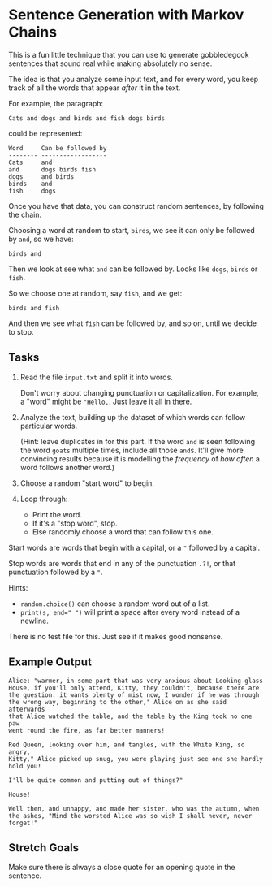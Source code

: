 # Sentence Generation with Markov Chains

This is a fun little technique that you can use to generate gobbledegook
sentences that sound real while making absolutely no sense.

The idea is that you analyze some input text, and for every word, you
keep track of all the words that appear _after_ it in the text.

For example, the paragraph:

```
Cats and dogs and birds and fish dogs birds
```

could be represented:

```
Word     Can be followed by
-------- ------------------
Cats     and
and      dogs birds fish
dogs     and birds
birds    and
fish     dogs
```

Once you have that data, you can construct random sentences, by
following the chain.

Choosing a word at random to start, `birds`, we see it can only be
followed by `and`, so we have:

```
birds and
```

Then we look at see what `and` can be followed by. Looks like `dogs`,
`birds` or `fish`.

So we choose one at random, say `fish`, and we get:

```
birds and fish
```

And then we see what `fish` can be followed by, and so on, until we
decide to stop.

## Tasks

1. Read the file `input.txt` and split it into words.

   Don't worry about changing punctuation or capitalization. For
   example, a "word" might be `"Hello,`. Just leave it all in there.

2. Analyze the text, building up the dataset of which words can follow
   particular words.

   (Hint: leave duplicates in for this part. If the word `and` is seen
   following the word `goats` multiple times, include all those `and`s.
   It'll give more convincing results because it is modelling the
   _frequency_ of _how often_ a word follows another word.)

3. Choose a random "start word" to begin.

4. Loop through:

   * Print the word.
   * If it's a "stop word", stop.
   * Else randomly choose a word that can follow this one.

Start words are words that begin with a capital, or a `"` followed by a
capital.

Stop words are words that end in any of the punctuation `.?!`, or that
punctuation followed by a `"`.

Hints:

* `random.choice()` can choose a random word out of a list.
* `print(s, end=" ")` will print a space after every word instead of a
  newline.

There is no test file for this. Just see if it makes good nonsense.

## Example Output

```
Alice: "warmer, in some part that was very anxious about Looking-glass
House, if you'll only attend, Kitty, they couldn't, because there are
the question: it wants plenty of mist now, I wonder if he was through
the wrong way, beginning to the other," Alice on as she said afterwards
that Alice watched the table, and the table by the King took no one paw
went round the fire, as far better manners! 

Red Queen, looking over him, and tangles, with the White King, so angry,
Kitty," Alice picked up snug, you were playing just see one she hardly
hold you! 

I'll be quite common and putting out of things?" 

House! 

Well then, and unhappy, and made her sister, who was the autumn, when
the ashes, "Mind the worsted Alice was so wish I shall never, never
forget!" 
```

## Stretch Goals

Make sure there is always a close quote for an opening quote in the
sentence.
